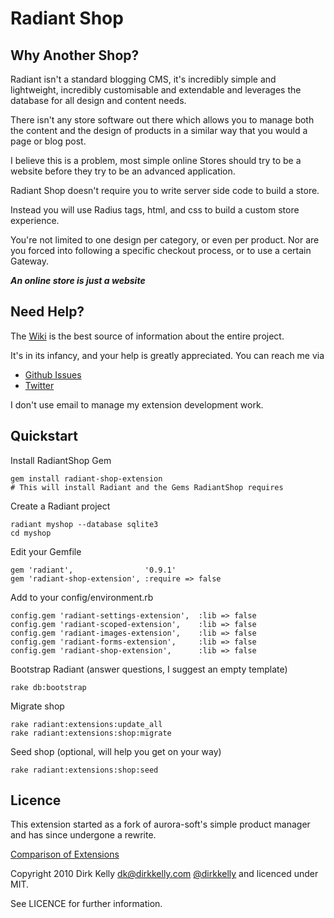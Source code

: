 # Radiant Shop

## Why Another Shop?

Radiant isn't a standard blogging CMS, it's incredibly simple and lightweight, 
incredibly customisable and extendable and leverages the database for all design 
and content needs.

There isn't any store software out there which allows you to manage both the content 
and the design of products in a similar way that you would a page or blog post.

I believe this is a problem, most simple online Stores should try to be a website
before they try to be an advanced application.

Radiant Shop doesn't require you to write server side code to build a store.

Instead you will use Radius tags, html, and css to build a custom store experience.

You're not limited to one design per category, or even per product. Nor are you forced
into following a specific checkout process, or to use a certain Gateway.

_**An online store is just a website**_

## Need Help?

The [Wiki](wiki.github.com/squaretalent/radiant-shop-extension "Github Wiki Page") is the best source of information
about the entire project.

It's in its infancy, and your help is greatly appreciated. You can reach me via

* [Github Issues](http://github.com/squaretalent/radiant-shop-extension/issues)
* [Twitter](http://twitter.com/dirkkelly)

I don't use email to manage my extension development work.

## Quickstart

Install RadiantShop Gem

    gem install radiant-shop-extension
    # This will install Radiant and the Gems RadiantShop requires
    
Create a Radiant project
    
    radiant myshop --database sqlite3
    cd myshop

Edit your Gemfile

    gem 'radiant',                '0.9.1'
    gem 'radiant-shop-extension', :require => false
    
Add to your config/environment.rb

    config.gem 'radiant-settings-extension',  :lib => false
    config.gem 'radiant-scoped-extension',    :lib => false
    config.gem 'radiant-images-extension',    :lib => false
    config.gem 'radiant-forms-extension',     :lib => false
    config.gem 'radiant-shop-extension',      :lib => false
    
Bootstrap Radiant (answer questions, I suggest an empty template)

    rake db:bootstrap
    
Migrate shop

    rake radiant:extensions:update_all
    rake radiant:extensions:shop:migrate
    
Seed shop (optional, will help you get on your way)

    rake radiant:extensions:shop:seed
    
## Licence

This extension started as a fork of aurora-soft's simple product manager
and has since undergone a rewrite.

[Comparison of Extensions](http://github.com/squaretalent/radiant-shop-extension/compare/master)

Copyright 2010 Dirk Kelly [dk@dirkkelly.com](dk@dirkkelly.com) [@dirkkelly](http://twitter.com/dirkkelly) and licenced under MIT.

See LICENCE for further information.